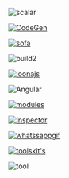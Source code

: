 ![scalar](https://user-images.githubusercontent.com/25294569/63675022-87723c80-c7f0-11e9-87b9-22c78c9a17e2.gif)

[![CodeGen](https://user-images.githubusercontent.com/25294569/63696114-af7a9380-c822-11e9-9e01-b3cf4c91f88e.gif)](https://graphql-code-generator.com)

[![sofa](https://user-images.githubusercontent.com/25294569/63839869-bfac8300-c988-11e9-978e-6b6c16c350de.gif)](https://sofa-api.com)


![build2](https://user-images.githubusercontent.com/25294569/63841206-0c915900-c98b-11e9-9106-a5652639becb.gif)

[![loonajs](https://user-images.githubusercontent.com/25294569/63890998-d258a380-c9ec-11e9-9f0d-82f100d0d069.gif)](https://loonajs.com)

![Angular](https://user-images.githubusercontent.com/25294569/63955021-b99fca80-ca8c-11e9-9362-1ee8083edd2e.gif)

[![modules](https://user-images.githubusercontent.com/25294569/64067074-ed185b80-cc2a-11e9-8f4d-5f1e19feaa0a.gif)](https://graphql-modules.com/)

[![Inspector](https://user-images.githubusercontent.com/25294569/64163641-50cc9f80-ce4a-11e9-89b0-248c7d12142f.gif)](https://graphql-inspector.com/)

[![whatssappgif](https://user-images.githubusercontent.com/25294569/64722192-a4885a00-d4d6-11e9-960d-8a9bae6b26de.gif)](https://github.com/Urigo/WhatsApp-Clone-Tutorial)

[![toolskit's](https://user-images.githubusercontent.com/25294569/64809735-99026500-d5a2-11e9-80aa-ea192ec7cca6.gif)](https://github.com/ardatan/graphql-toolkit)

![tool](https://user-images.githubusercontent.com/25294569/64810060-4d9c8680-d5a3-11e9-9a66-84ff20e1179f.gif)
